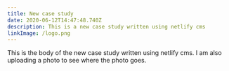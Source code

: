 ```yaml
---
title: New case study
date: 2020-06-12T14:47:48.740Z
description: This is a new case study written using netlify cms
linkImage: /logo.png
---
```

This is the body of the new case study written using netlify cms. I am also uploading a photo to see where the photo goes.